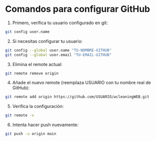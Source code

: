 # Comandos para configurar GitHub

1. Primero, verifica tu usuario configurado en git:
```bash
git config user.name
```

2. Si necesitas configurar tu usuario:
```bash
git config --global user.name "TU-NOMBRE-GITHUB"
git config --global user.email "TU-EMAIL-GITHUB"
```

3. Elimina el remote actual:
```bash
git remote remove origin
```

4. Añade el nuevo remote (reemplaza USUARIO con tu nombre real de GitHub):
```bash
git remote add origin https://github.com/USUARIO/wcleaningWEB.git
```

5. Verifica la configuración:
```bash
git remote -v
```

6. Intenta hacer push nuevamente:
```bash
git push -u origin main
```
